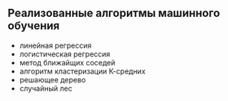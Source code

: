 ## Реализованные алгоритмы машинного обучения
* линейная регрессия
* логистическая регрессия
* метод ближайщих соседей
* алгоритм кластеризации К-средних
* решающее дерево
* случайный лес
